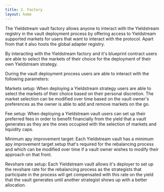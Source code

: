 ```yaml
---
title: 2. Factory
layout: home
---
```


The Yieldstream vault factory allows anyone to interact with the Yieldstream registry in the vault deployment process by offering access to Yieldstream supported markets for users that want to interact with the protocol.
Apart from that it also hosts the global adapter registry.

By interacting with the Yieldstream factory and it's blueprint contract users are able to select the markets of their choice for the deployment of their own Yieldstream strategy.

During the vault deployment process users are able to interact with the following parameters:

Markets setup: When deploying a Yieldstream strategy users are able to select the markets of their choice based on their personal discretion.
The market selection can be modified over time based on the vault owner's preferences as the owner is able to add and remove markets on the go.

Fee setup: When deploying a Yieldstream vault users can set up their preferred fees in order to benefit financially from the yield that a vault generates as they are the ones occupied with the selection of markets and liquidity caps.

Minimum apy improvement target: Each Yieldstream vault has a minimum apy improvement target setup that's required for the rebalancing process and which can be modified over time if a vault owner wishes to modify their approach on that front.

Revshare rate setup: Each Yieldstream vault allows it's deployer to set up the revshare rate for the rebalancing process as the strategists that participate in the process will get compensated with this rate on the yield that the vault generates until another strategist shows up with a better allocation.
